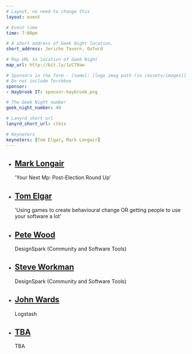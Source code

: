 ```yaml
---
# Layout, no need to change this
layout: event

# Event time
time: 7:00pm

# A short address of Geek Night location. 
short_address: Jericho Tavern, Oxford

# Map URL to location of Geek Night
map_url: http://bit.ly/1zC79aw

# Sponsors in the form - [name]: [logo imag path (in /assets/images)]
# Do not include Torchbox
sponsor:
- Haybrook IT: sponsor-haybrook.png

# The Geek Night number
geek_night_number: 40

# Lanyrd short url
lanyrd_short_url: ctkzx

# Keynoters
keynoters: [Tom Elgar, Mark Longair]
---
```


<ul class="keynotes">
    <li itemprop="performer" itemscope="itemscope" itemtype="http://schema.org/Person">
        <a href="http://yournextmp.com"><h2 itemprop="name">Mark Longair</h2></a>
        <p>'Your Next Mp: Post-Election Round Up'</p>
        <!--
        <div class="downloads">
            <a href="/">Slides</a>
        </div> -->
    </li>
    <li itemprop="performer" itemscope="itemscope" itemtype="http://schema.org/Person">
        <a href="http://passle.net"><h2 itemprop="name">Tom Elgar</h2></a>
        <p>'Using games to create behavioural change OR getting people to use your software a lot'</p>
        <!--
        <div class="downloads">
            <a href="/">Slides</a>
        </div> -->
    </li>

</ul>

<ul class="microslots">
    <li itemprop="performer" itemscope="itemscope" itemtype="http://schema.org/Person">
        <a href="http://www.rs-online.com/designspark/electronics/eng/blog/hack-superman-launch-day" itemprop="url"><h2 itemprop="name">Pete Wood</h2></a>
        <p>DesignSpark (Community and Software Tools)</p>
    </li>
    <li itemprop="performer" itemscope="itemscope" itemtype="http://schema.org/Person">
        <a href="http://www.steveworkman.com" itemprop="url"><h2 itemprop="name">Steve Workman</h2></a>
        <p>DesignSpark (Community and Software Tools)</p>
    </li>
    <li itemprop="performer" itemscope="itemscope" itemtype="http://schema.org/Person">
        <a href="http://tripadvisor.co.uk" itemprop="url"><h2 itemprop="name">John Wards</h2></a>
        <p>Logstash</p>
    </li>
    <li itemprop="performer" itemscope="itemscope" itemtype="http://schema.org/Person">
        <a href="" itemprop="url"><h2 itemprop="name">TBA</h2></a>
        <p>TBA</p>
    </li>
</ul>


